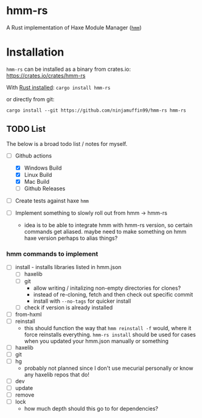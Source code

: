 # hmm-rs

A Rust implementation of Haxe Module Manager ([`hmm`](https://github.com/andywhite37/hmm))

# Installation

`hmm-rs` can be installed as a binary from crates.io: https://crates.io/crates/hmm-rs

With [Rust installed](https://www.rust-lang.org/tools/install):
`cargo install hmm-rs`

or directly from git:

`cargo install --git https://github.com/ninjamuffin99/hmm-rs hmm-rs`

## TODO List

The below is a broad todo list / notes for myself.

- [ ] Github actions
  - [x] Windows Build
  - [x] Linux Build
  - [x] Mac Build
  - [ ] Github Releases
- [ ] Create tests against haxe `hmm`

- [ ] Implement something to slowly roll out from hmm -> hmm-rs
  - idea is to be able to integrate hmm with hmm-rs version, so certain commands get aliased. maybe need to make something on hmm haxe version perhaps to alias things?

### hmm commands to implement

- [ ] install - installs libraries listed in hmm.json
  - [ ] haxelib
  - [ ] git
    - allow writing / initalizing non-empty directories for clones?
    - instead of re-cloning, fetch and then check out specific commit
    - install with `--no-tags` for quicker install
  - [ ] check if version is already installed
- [ ] from-hxml
- [ ] reinstall
  - this should function the way that `hmm reinstall -f` would, where it force reinstalls everything. `hmm-rs install` should be used for cases when you updated your hmm.json manually or something
- [ ] haxelib
- [ ] git
- [ ] hg
  - probably not planned since I don't use mecurial personally or know any haxelib repos that do!
- [ ] dev
- [ ] update
- [ ] remove
- [ ] lock
  - how much depth should this go to for dependencies?
